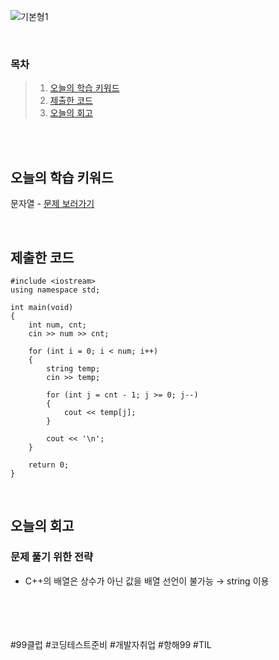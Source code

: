 ![기본형1](https://github.com/user-attachments/assets/68362a49-8113-47e6-b9b1-eb25511f9c80)

<br>

### 목차
> 1. [오늘의 학습 키워드](#오늘의-학습-키워드)
> 2. [제출한 코드](#제출한-코드)
> 3. [오늘의 회고](#오늘의-회고)

<br><br>

## 오늘의 학습 키워드
문자열 - [문제 보러가기](https://www.acmicpc.net/problem/11945)
  
<br>

## 제출한 코드
```
#include <iostream>
using namespace std;

int main(void)
{
	int num, cnt;
	cin >> num >> cnt;

	for (int i = 0; i < num; i++)
	{
		string temp;
		cin >> temp;

		for (int j = cnt - 1; j >= 0; j--)
		{
			cout << temp[j];
		}

		cout << '\n';
	}

	return 0;
}
```

<br>

## 오늘의 회고
### 문제 풀기 위한 전략
* C++의 배열은 상수가 아닌 값을 배열 선언이 불가능 → string 이용

<br>    
<br>
<br>
<br>
#99클럽 #코딩테스트준비 #개발자취업 #항해99 #TIL
